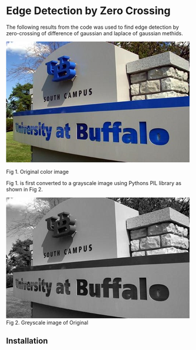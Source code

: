 # Edge Detection by Zero Crossing

The following results from the code was used to find edge detection by zero-crossing of difference of gaussian and laplace of gaussian methids.

![alt text](UBCampus.jpg)

Fig 1. Original color image

Fig 1. is first converted to a grayscale image using Pythons PIL library as shown in Fig 2.

![alt text](UBCampus_grey.jpg)
Fig 2. Greyscale image of Original

## Installation
